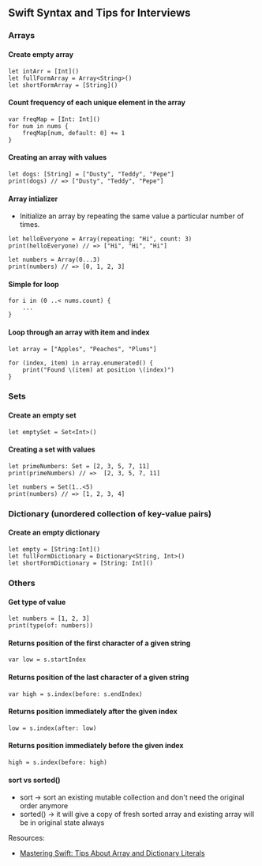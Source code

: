 ## Swift Syntax and Tips for Interviews

### Arrays

#### Create empty array
```
let intArr = [Int]()
let fullFormArray = Array<String>()
let shortFormArray = [String]()
```

#### Count frequency of each unique element in the array

```
var freqMap = [Int: Int]()
for num in nums { 
    freqMap[num, default: 0] += 1
}
```

#### Creating an array with values

```
let dogs: [String] = ["Dusty", "Teddy", "Pepe"]
print(dogs) // => ["Dusty", "Teddy", "Pepe"]
```

#### Array intializer
- Initialize an array by repeating the same value a particular number of times.
```
let helloEveryone = Array(repeating: "Hi", count: 3)
print(helloEveryone) // => ["Hi", "Hi", "Hi"]
```

```
let numbers = Array(0...3)
print(numbers) // => [0, 1, 2, 3]
```

#### Simple for loop
```
for i in (0 ..< nums.count) { 
    ...
}
```
#### Loop through an array with item and index
```
let array = ["Apples", "Peaches", "Plums"]

for (index, item) in array.enumerated() {
    print("Found \(item) at position \(index)")
}
```

### Sets
#### Create an empty set
```
let emptySet = Set<Int>()
```

#### Creating a set with values
```
let primeNumbers: Set = [2, 3, 5, 7, 11]
print(primeNumbers) // =>  [2, 3, 5, 7, 11]
```

```
let numbers = Set(1..<5)
print(numbers) // => [1, 2, 3, 4]
```

### Dictionary (unordered collection of key-value pairs)
#### Create an empty dictionary 
```
let empty = [String:Int]()
let fullFormDictionary = Dictionary<String, Int>()
let shortFormDictionary = [String: Int]()
```

### Others
#### Get type of value
```
let numbers = [1, 2, 3]
print(type(of: numbers))
```

#### Returns position of the first character of a given string
```
var low = s.startIndex
```

#### Returns position of the last character of a given string
```
var high = s.index(before: s.endIndex)
```

#### Returns position immediately after the given index
```
low = s.index(after: low)
```

#### Returns position immediately before the given index
```
high = s.index(before: high)
```

#### sort vs sorted()
- sort -> sort an existing mutable collection and don't need the original order anymore
- sorted() ->  it will give a copy of fresh sorted array and existing array will be in original state always

Resources:
- [Mastering Swift: Tips About Array and Dictionary Literals](https://dmitripavlutin.com/concise-initialization-of-collections-in-swift/)